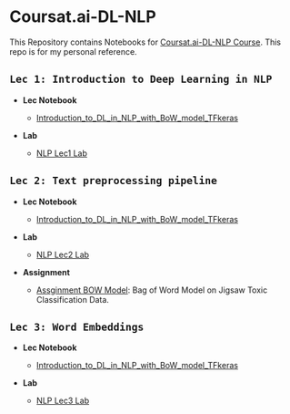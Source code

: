 # Coursat.ai-DL-NLP

This Repository contains Notebooks for [Coursat.ai-DL-NLP Course](https://www.youtube.com/playlist?list=PLxmZ0b-n395VxzEUL8-Dy257zSqYZe4yU).
This repo is for my personal reference.

## `Lec 1: Introduction to Deep Learning in NLP`

* **Lec Notebook**
  * [Introduction_to_DL_in_NLP_with_BoW_model_TFkeras](https://github.com/MohamedBadwy360/Coursat.ai-DL-NLP/blob/main/Lec%201%20Introduction%20to%20Deep%20Learning%20in%20NLP/Introduction_to_DL_in_NLP_with_BoW_model_TFkeras.ipynb)
  
* **Lab**
  * [NLP Lec1 Lab](https://github.com/MohamedBadwy360/Coursat.ai-DL-NLP/blob/main/Lec%201%20Introduction%20to%20Deep%20Learning%20in%20NLP/NLP_Lec_1_Lab.ipynb)

## `Lec 2: Text preprocessing pipeline`

* **Lec Notebook**
  * [Introduction_to_DL_in_NLP_with_BoW_model_TFkeras](https://github.com/MohamedBadwy360/Coursat.ai-DL-NLP/blob/main/Lec%202%20Text%20preprocessing%20pipeline/Introduction_to_DL_in_NLP_with_BoW_model_TFkeras.ipynb)

* **Lab**
  * [NLP Lec2 Lab](https://github.com/MohamedBadwy360/Coursat.ai-DL-NLP/blob/main/Lec%202%20Text%20preprocessing%20pipeline/NLP_Lec_2_Lab.ipynb)

* **Assignment**
  * [Assginment BOW Model](https://github.com/MohamedBadwy360/Coursat.ai-DL-NLP/blob/main/Lec%202%20Text%20preprocessing%20pipeline/Lec2_Assignment.ipynb): Bag of Word Model on Jigsaw Toxic Classification Data.

## `Lec 3: Word Embeddings`

* **Lec Notebook**
  * [Introduction_to_DL_in_NLP_with_BoW_model_TFkeras](https://github.com/MohamedBadwy360/Coursat.ai-DL-NLP/blob/main/Lec%203%20Word%20Embeddings/Introduction_to_DL_in_NLP_with_BoW_model_TFkeras.ipynb)

* **Lab**
  * [NLP Lec3 Lab](https://github.com/MohamedBadwy360/Coursat.ai-DL-NLP/blob/main/Lec%203%20Word%20Embeddings/NLP_Lec_3__Lab.ipynb)
